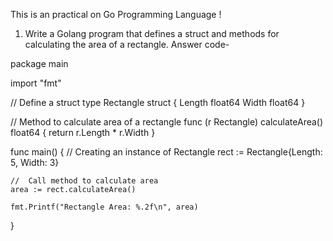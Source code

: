 This is an practical on Go Programming Language !

1) Write a Golang program that defines a struct and
   methods for calculating the area of a rectangle.
Answer code-


package main

import "fmt"

// Define a struct
type Rectangle struct {
	Length float64
	Width  float64
}

// Method to calculate area of a rectangle
func (r Rectangle) calculateArea() float64 {
	return r.Length * r.Width
}

func main() {
	// Creating an instance of Rectangle
	rect := Rectangle{Length: 5, Width: 3}

	//  Call method to calculate area
	area := rect.calculateArea()

	fmt.Printf("Rectangle Area: %.2f\n", area)
}
